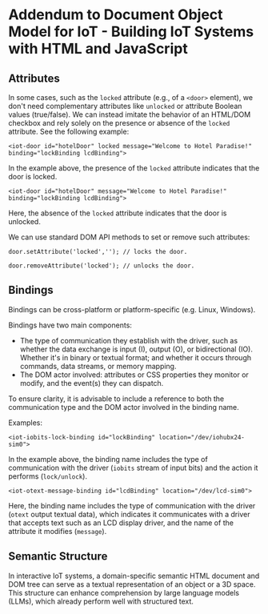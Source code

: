 # Addendum to Document Object Model for IoT - Building IoT Systems with HTML and JavaScript

## Attributes 

In some cases, such as the `locked` attribute (e.g., of a `<door>` element), we don't need complementary attributes like `unlocked` or attribute Boolean values (true/false). We can instead imitate the behavior of an HTML/DOM checkbox and rely solely on the presence or absence of the `locked` attribute. See the following example:

```
<iot-door id="hotelDoor" locked message="Welcome to Hotel Paradise!" binding="lockBinding lcdBinding">
```
In the example above, the presence of the `locked` attribute indicates that the door is locked.

```
<iot-door id="hotelDoor" message="Welcome to Hotel Paradise!" binding="lockBinding lcdBinding">
```
Here, the absence of the `locked` attribute indicates that the door is unlocked.

We can use standard DOM API methods to set or remove such attributes:
```
door.setAttribute('locked',''); // locks the door.

door.removeAttribute('locked'); // unlocks the door.
```

## Bindings

Bindings can be cross-platform or platform-specific (e.g. Linux, Windows).

Bindings have two main components:
- The type of communication they establish with the driver, such as whether the data exchange is input (I), output (O), or bidirectional (IO). Whether it's in binary or textual format; and whether it occurs through commands, data streams, or memory mapping.
- The DOM actor involved: attributes or CSS properties they monitor or modify, and the event(s) they can dispatch.

To ensure clarity, it is advisable to include a reference to both the communication type and the DOM actor involved in the binding name.

Examples:
```
<iot-iobits-lock-binding id="lockBinding" location="/dev/iohubx24-sim0">
```
In the example above, the binding name includes the type of communication with the driver (`iobits` stream of input bits) and the action it performs (`lock/unlock`).

```
<iot-otext-message-binding id="lcdBinding" location="/dev/lcd-sim0">
```
Here, the binding name includes the type of communication with the driver (`otext` output textual data), which indicates it communicates with a driver that accepts text such as an LCD display driver, and the name of the attribute it modifies (`message`).

## Semantic Structure

In interactive IoT systems, a domain-specific semantic HTML document and DOM tree can serve as a textual representation of an object or a 3D space. This structure can enhance comprehension by large language models (LLMs), which already perform well with structured text.


